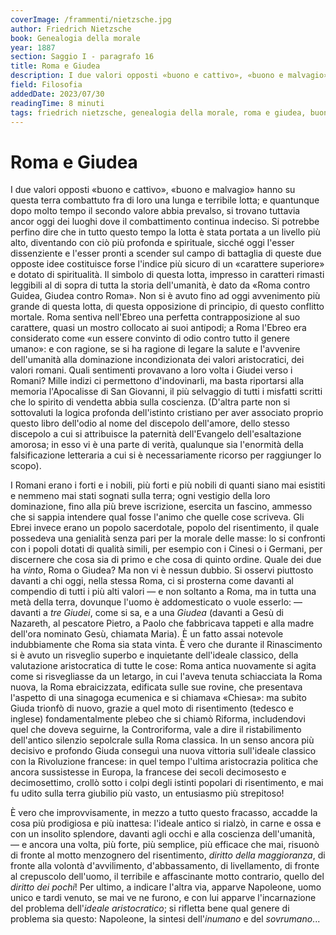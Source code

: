 ```yaml
---
coverImage: /frammenti/nietzsche.jpg
author: Friedrich Nietzsche
book: Genealogia della morale
year: 1887 
section: Saggio I - paragrafo 16
title: Roma e Giudea
description: I due valori opposti «buono e cattivo», «buono e malvagio» hanno su questa terra combattuto fra di loro una lunga e terribile lotta; e quantunque dopo molto tempo il secondo valore abbia prevalso,
field: Filosofia 
addedDate: 2023/07/30
readingTime: 8 minuti
tags: friedrich nietzsche, genealogia della morale, roma e giudea, buono e cattivo, napoleone, filosofia, 1887, germania
---
```


# Roma e Giudea

I due valori opposti &laquo;buono e cattivo&raquo;, &laquo;buono e malvagio&raquo; hanno su questa terra combattuto fra di loro una lunga e terribile lotta; e quantunque dopo molto tempo il secondo valore abbia prevalso, si trovano tuttavia ancor oggi dei luoghi dove il combattimento continua indeciso. Si potrebbe perfino dire che in tutto questo tempo la lotta è stata portata a un livello più alto, diventando con ciò più profonda e spirituale, sicché oggi l'esser dissenziente e l'esser pronti a scender sul campo di battaglia di queste due opposte idee costituisce forse l'indice più sicuro di un &laquo;carattere superiore&raquo; e dotato di spiritualità. Il simbolo di questa lotta, impresso in caratteri rimasti leggibili al di sopra di tutta la storia dell'umanità, è dato da &laquo;Roma contro Guidea, Giudea contro Roma&raquo;. Non si è avuto fino ad oggi avvenimento più grande di questa lotta, di questa opposizione di principio, di questo conflitto mortale. Roma sentiva nell'Ebreo una perfetta contrapposizione al suo carattere, quasi un mostro collocato ai suoi antipodi; a Roma l'Ebreo era considerato come &laquo;un essere convinto di odio contro tutto il genere umano&raquo;: e con ragione, se si ha ragione di legare la salute e l'avvenire dell'umanità alla dominazione incondizionata dei valori aristocratici, dei valori romani. Quali sentimenti provavano a loro volta i Giudei verso i Romani? Mille indizi ci permettono d'indovinarli, ma basta riportarsi alla memoria l'Apocalisse di San Giovanni, il più selvaggio di tutti i misfatti scritti che lo spirito di vendetta abbia sulla coscienza. (D'altra parte non si sottovaluti la logica profonda dell'istinto cristiano per aver associato proprio questo libro dell'odio al nome del discepolo dell'amore, dello stesso discepolo a cui si attribuisce la paternità dell'Evangelo dell'esaltazione amorosa; in esso vi è una parte di verità, qualunque sia l'enormità della falsificazione letteraria a cui si è necessariamente ricorso per raggiunger lo scopo). 

I Romani erano i forti e i nobili, più forti e più nobili di quanti siano mai esistiti e nemmeno mai stati sognati sulla terra; ogni vestigio della loro dominazione, fino alla più breve iscrizione, esercita un fascino, ammesso che si sappia intendere qual fosse l'animo che quelle cose scriveva. Gli Ebrei invece erano un popolo sacerdotale, popolo del risentimento, il quale possedeva una genialità senza pari per la morale delle masse: lo si confronti con i popoli dotati di qualità simili, per esempio con i Cinesi o i Germani, per discernere che cosa sia di primo e che cosa di quinto ordine. Quale dei due ha *vinto*, Roma o Giudea? Ma non vi è nessun dubbio. Si osservi piuttosto davanti a chi oggi, nella stessa Roma, ci si prosterna come davanti al compendio di tutti i più alti valori &mdash; e non soltanto a Roma, ma in tutta una metà della terra, dovunque l'uomo è addomesticato o vuole esserlo: &mdash; davanti a *tre Giudei*, come si sa, e a una *Giudea* (davanti a Gesù di Nazareth, al pescatore Pietro, a Paolo che fabbricava tappeti e alla madre dell'ora nominato Gesù, chiamata Maria). È un fatto assai notevole indubbiamente che Roma sia stata vinta. È vero che durante il Rinascimento si è avuto un risveglio superbo e inquietante dell'ideale classico, della valutazione aristocratica di tutte le cose: Roma antica nuovamente si agita come si risvegliasse da un letargo, in cui l'aveva tenuta schiacciata la Roma nuova, la Roma ebraicizzata, edificata sulle sue rovine, che presentava l'aspetto di una sinagoga ecumenica e si chiamava &laquo;Chiesa&raquo;: ma subito Giuda trionfò di nuovo, grazie a quel moto di risentimento (tedesco e inglese) fondamentalmente plebeo che si chiamò Riforma, includendovi quel che doveva seguirne, la Controriforma, vale a dire il ristabilimento dell'antico silenzio sepolcrale sulla Roma classica. In un senso ancora più decisivo e profondo Giuda conseguì una nuova vittoria sull'ideale classico con la Rivoluzione francese: in quel tempo l'ultima aristocrazia politica che ancora sussistesse in Europa, la francese dei secoli decimosesto e decimosettimo, crollò sotto i colpi degli istinti popolari di risentimento, e mai fu udito sulla terra giubilio più vasto, un entusiasmo più strepitoso!

È vero che improvvisamente, in mezzo a tutto questo fracasso, accadde la cosa più prodigiosa e più inattesa: l'ideale antico si rialzò, in carne e ossa e con un insolito splendore, davanti agli occhi e alla coscienza dell'umanità, &mdash; e ancora una volta, più forte, più semplice, più efficace che mai, risuonò di fronte al motto menzognero del risentimento, *diritto della maggioranza*, di fronte alla volontà d'avvilimento, d'abbassamento, di livellamento, di fronte al crepuscolo dell'uomo, il terribile e affascinante motto contrario, quello del *diritto dei pochi*! Per ultimo, a indicare l'altra via, apparve Napoleone, uomo unico e tardi venuto, se mai ve ne furono, e con lui apparve l'incarnazione del problema dell'*ideale aristocratico*; si rifletta bene qual genere di problema sia questo: Napoleone, la sintesi dell'*inumano* e del *sovrumano*...
